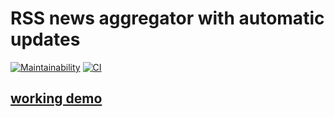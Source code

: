 # RSS news aggregator with automatic updates

[![Maintainability](https://api.codeclimate.com/v1/badges/78bcb5e1308888cb666e/maintainability)](https://codeclimate.com/github/sergpvv/frontend-project-lvl3/maintainability)
[![CI](https://github.com/sergpvv/frontend-project-lvl3/workflows/CI/badge.svg)](https://github.com/sergpvv/frontend-project-lvl3/actions)


## [working demo](https://rss-feed-aggregator.vercel.app)
